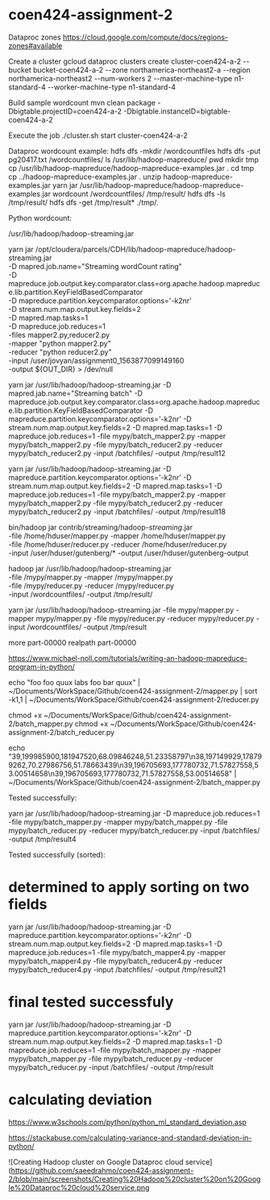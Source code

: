 # coen424-assignment-2

Dataproc zones
https://cloud.google.com/compute/docs/regions-zones#available

Create a cluster
gcloud dataproc clusters create cluster-coen424-a-2 --bucket bucket-coen424-a-2 --zone northamerica-northeast2-a --region northamerica-northeast2 --num-workers 2 --master-machine-type n1-standard-4 --worker-machine-type n1-standard-4

Build sample wordcount
mvn clean package -Dbigtable.projectID=coen424-a-2 -Dbigtable.instanceID=bigtable-coen424-a-2

Execute the job
./cluster.sh start cluster-coen424-a-2

Dataproc wordcount example:
hdfs dfs -mkdir /wordcountfiles
hdfs dfs -put pg20417.txt /wordcountfiles/
ls /usr/lib/hadoop-mapreduce/
pwd
mkdir tmp
cp /usr/lib/hadoop-mapreduce/hadoop-mapreduce-examples.jar .
cd tmp
cp ../hadoop-mapreduce-examples.jar .
unzip hadoop-mapreduce-examples.jar
yarn jar /usr/lib/hadoop-mapreduce/hadoop-mapreduce-examples.jar wordcount /wordcountfiles/ /tmp/result/
hdfs dfs -ls /tmp/result/
hdfs dfs -get /tmp/result\* ./tmp/.

Python wordcount:

/usr/lib/hadoop/hadoop-streaming.jar

yarn jar /opt/cloudera/parcels/CDH/lib/hadoop-mapreduce/hadoop-streaming.jar \
 -D mapred.job.name="Streaming wordCount rating" \
 -D mapreduce.job.output.key.comparator.class=org.apache.hadoop.mapreduce.lib.partition.KeyFieldBasedComparator \
 -D mapreduce.partition.keycomparator.options='-k2nr' \
 -D stream.num.map.output.key.fields=2 \
 -D mapred.map.tasks=1 \
 -D mapreduce.job.reduces=1 \
 -files mapper2.py,reducer2.py \
 -mapper "python mapper2.py" \
 -reducer "python reducer2.py" \
 -input /user/jovyan/assignment0_1563877099149160 \
 -output ${OUT_DIR} > /dev/null

yarn jar /usr/lib/hadoop/hadoop-streaming.jar -D mapred.jab.name="Streaming batch" -D mapreduce.job.output.key.comparator.class=org.apache.hadoop.mapreduce.lib.partition.KeyFieldBasedComparator -D mapreduce.partition.keycomparator.options='-k2nr' -D stream.num.map.output.key.fields=2 -D mapred.map.tasks=1 -D mapreduce.job.reduces=1 -file mypy/batch_mapper2.py -mapper mypy/batch_mapper2.py -file mypy/batch_reducer2.py -reducer mypy/batch_reducer2.py -input /batchfiles/ -output /tmp/result12

yarn jar /usr/lib/hadoop/hadoop-streaming.jar -D mapreduce.partition.keycomparator.options='-k2nr' -D stream.num.map.output.key.fields=2 -D mapred.map.tasks=1 -D mapreduce.job.reduces=1 -file mypy/batch_mapper2.py -mapper mypy/batch_mapper2.py -file mypy/batch_reducer2.py -reducer mypy/batch_reducer2.py -input /batchfiles/ -output /tmp/result18

bin/hadoop jar contrib/streaming/hadoop-_streaming_.jar \
-file /home/hduser/mapper.py -mapper /home/hduser/mapper.py \
-file /home/hduser/reducer.py -reducer /home/hduser/reducer.py \
-input /user/hduser/gutenberg/\* -output /user/hduser/gutenberg-output

hadoop jar /usr/lib/hadoop/hadoop-streaming.jar \
-file /mypy/mapper.py -mapper /mypy/mapper.py \
-file /mypy/reducer.py -reducer /mypy/reducer.py \
-input /wordcountfiles/ -output /tmp/result/

yarn jar /usr/lib/hadoop/hadoop-streaming.jar -file mypy/mapper.py -mapper mypy/mapper.py -file mypy/reducer.py -reducer mypy/reducer.py -input /wordcountfiles/ -output /tmp/result

more part-00000
realpath part-00000

https://www.michael-noll.com/tutorials/writing-an-hadoop-mapreduce-program-in-python/

echo "foo foo quux labs foo bar quux" | ~/Documents/WorkSpace/Github/coen424-assignment-2/mapper.py | sort -k1,1 | ~/Documents/WorkSpace/Github/coen424-assignment-2/reducer.py

chmod +x ~/Documents/WorkSpace/Github/coen424-assignment-2/batch_mapper.py
chmod +x ~/Documents/WorkSpace/Github/coen424-assignment-2/batch_reducer.py

echo "39,199985900,181947520,68.09846248,51.23358797\n38,197149929,178799262,70.27986756,51.78663439\n39,196705693,177780732,71.57827558,53.00514658\n39,196705693,177780732,71.57827558,53.00514658" | ~/Documents/WorkSpace/Github/coen424-assignment-2/batch_mapper.py

Tested successfully:

yarn jar /usr/lib/hadoop/hadoop-streaming.jar -D mapreduce.job.reduces=1 -file mypy/batch_mapper.py -mapper mypy/batch_mapper.py -file mypy/batch_reducer.py -reducer mypy/batch_reducer.py -input /batchfiles/ -output /tmp/result4

Tested successfully (sorted):

# determined to apply sorting on two fields

yarn jar /usr/lib/hadoop/hadoop-streaming.jar -D mapreduce.partition.keycomparator.options='-k2nr' -D stream.num.map.output.key.fields=2 -D mapred.map.tasks=1 -D mapreduce.job.reduces=1 -file mypy/batch_mapper4.py -mapper mypy/batch_mapper4.py -file mypy/batch_reducer4.py -reducer mypy/batch_reducer4.py -input /batchfiles/ -output /tmp/result21

# final tested successfuly

yarn jar /usr/lib/hadoop/hadoop-streaming.jar -D mapreduce.partition.keycomparator.options='-k2nr' -D stream.num.map.output.key.fields=2 -D mapred.map.tasks=1 -D mapreduce.job.reduces=1 -file mypy/batch_mapper.py -mapper mypy/batch_mapper.py -file mypy/batch_reducer.py -reducer mypy/batch_reducer.py -input /batchfiles/ -output /tmp/result

# calculating deviation

https://www.w3schools.com/python/python_ml_standard_deviation.asp

https://stackabuse.com/calculating-variance-and-standard-deviation-in-python/

![Creating Hadoop cluster on Google Dataproc cloud service](https://github.com/saeedrahmo/coen424-assignment-2/blob/main/screenshots/Creating%20Hadoop%20cluster%20on%20Google%20Dataproc%20cloud%20service.png
